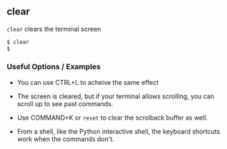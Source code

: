 ---
---

clear
-------

`clear` clears the terminal screen

~~~ bash
$ clear
$
~~~

<!--more-->

### Useful Options / Examples

* You can use CTRL+L to acheive the same effect

* The screen is cleared, but if your terminal allows scrolling, you can scroll up to see past commands.

* Use COMMAND+K or `reset` to clear the scrolback buffer as well.

* From a shell, like the Python interactive shell, the keyboard shortcuts work when the commands don't.

